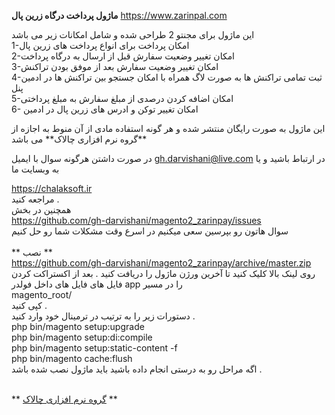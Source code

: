 **ماژول پرداخت درگاه زرین پال**
https://www.zarinpal.com


این ماژول برای مجنتو 2 طراحی شده و شامل امکانات زیر می باشد
<br>
1-امکان پرداخت برای انواع پرداخت های زرین پال <br>
2-امکان تغییر وضعیت سفارش قبل از ارسال به درگاه پرداخت<br>
3-امکان تغییر وضعیت سفارش بعد از موفق بودن تراکنش<br>
4-ثبت تمامی تراکنش ها به صورت لاگ همراه با امکان جستجو بین تراکنش ها در ادمین پنل<br>
5-امکان اضافه کردن درصدی از مبلغ سفارش به مبلغ پرداختی <br>
6- امکان تغییر توکن و ادرس های زرین پال در ادمین<br>

<p>
این ماژول به صورت رایگان منتشر شده و هر گونه استفاده مادی از آن منوط به اجازه 
از
**گروه نرم افزاری چالاک**
می باشد
</p>

در صورت داشتن هرگونه سوال با ایمیل 
gh.darvishani@live.com در ارتباط باشید و یا به وبسایت ما 
<br>

https://chalaksoft.ir
<br>
مراجعه کنید .
 <br>
 همچنین در بخش 
 <br>
https://github.com/gh-darvishani/magento2_zarinpay/issues
<br>
سوال هاتون رو بپرسین
 سعی میکنیم در اسرع وقت مشکلات شما رو حل کنیم
 <br>
 <br>
 **
 نصب 
 **
 <br>
 https://github.com/gh-darvishani/magento2_zarinpay/archive/master.zip
 <br>
 روی لینک بالا کلیک کنید تا آخرین ورژن ماژول را دریافت کنید
. بعد از اکستراکت کردن فایل های فایل های داخل فولدر app  را در مسیر 
<br>
magento_root/
<br>
کپی کنید .
<br>
دستورات زیر را به ترتیب در ترمینال خود وارد کنید .
<br>
php bin/magento setup:upgrade
<br>
 php bin/magento setup:di:compile
 <br>
 php bin/magento setup:static-content -f
 <br>
 php bin/magento cache:flush
 <br>
 اگه مراحل رو به درستی انجام داده باشید باید ماژول نصب شده باشد .
 
 
 <br>
 **
 <a href="https://chalaksoft.ir">گروه نرم افزاری چالاک</a>
 **
 
 
